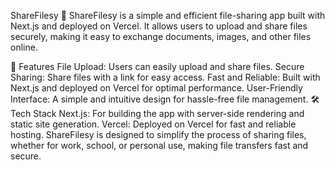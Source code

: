 ShareFilesy 📂
ShareFilesy is a simple and efficient file-sharing app built with Next.js and deployed on Vercel. It allows users to upload and share files securely, making it easy to exchange documents, images, and other files online.

🌟 Features
File Upload: Users can easily upload and share files.
Secure Sharing: Share files with a link for easy access.
Fast and Reliable: Built with Next.js and deployed on Vercel for optimal performance.
User-Friendly Interface: A simple and intuitive design for hassle-free file management.
🛠️ Tech Stack
Next.js: For building the app with server-side rendering and static site generation.
Vercel: Deployed on Vercel for fast and reliable hosting.
ShareFilesy is designed to simplify the process of sharing files, whether for work, school, or personal use, making file transfers fast and secure.

